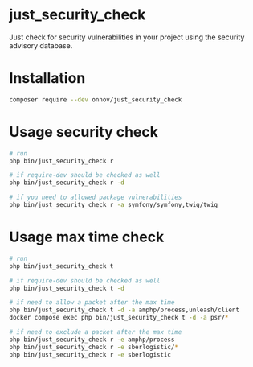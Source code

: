# just_security_check
Just check for security vulnerabilities in your project using the security advisory database.

# Installation
```bash
composer require --dev onnov/just_security_check
```

# Usage security check
```bash
# run
php bin/just_security_check r

# if require-dev should be checked as well
php bin/just_security_check r -d

# if you need to allowed package vulnerabilities
php bin/just_security_check r -a symfony/symfony,twig/twig
```

# Usage max time check
```bash
# run
php bin/just_security_check t

# if require-dev should be checked as well
php bin/just_security_check t -d

# if need to allow a packet after the max time
php bin/just_security_check t -d -a amphp/process,unleash/client
docker compose exec php bin/just_security_check t -d -a psr/*

# if need to exclude a packet after the max time
php bin/just_security_check r -e amphp/process
php bin/just_security_check r -e sberlogistic/*
php bin/just_security_check r -e sberlogistic
```
